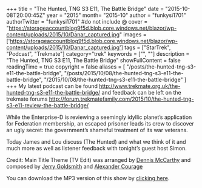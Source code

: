 +++
title = "The Hunted, TNG S3 E11, The Battle Bridge"
date = "2015-10-08T20:00:45Z"
year = "2015"
month= "2015-10"
author = "funkysi1701"
authorTwitter = "funkysi1701" #do not include @
cover = "https://storageaccountblog9f5d.blob.core.windows.net/blazor/wp-content/uploads/2015/10/Danar_captured.jpg"
images = ['https://storageaccountblog9f5d.blob.core.windows.net/blazor/wp-content/uploads/2015/10/Danar_captured.jpg']
tags = ["StarTrek", "Podcast", "Trekmate"]
category="trek"
keywords = ["", ""]
description =  "The Hunted, TNG S3 E11, The Battle Bridge"
showFullContent = false
readingTime = true
copyright = false
aliases = [
    "/posts/the-hunted-tng-s3-e11-the-battle-bridge",
    "/posts/2015/10/08/the-hunted-tng-s3-e11-the-battle-bridge",
    "/2015/10/08/the-hunted-tng-s3-e11-the-battle-bridge"
]
+++
My latest podcast can be found http://www.trekmate.org.uk/the-hunted-tng-s3-e11-the-battle-bridge/ and feedback can be left on the trekmate forums http://forum.trekmatefamily.com/2015/10/the-hunted-tng-s3-e11-review-the-battle-bridge/

While the Enterprise-D is reviewing a seemingly idyllic planet’s application for Federation membership, an escaped prisoner leads its crew to discover an ugly secret: the government’s shameful treatment of its war veterans.

Today James and Lou discuss (The Hunted) and what we think of it and much more as well as listener feedback with tonight’s guest host Simon.

Credit: Main Title Theme (TV Edit) was arranged by [Dennis McCarthy](http://en.memory-alpha.org/wiki/Dennis_McCarthy) and composed by [Jerry Goldsmith](http://en.memory-alpha.org/wiki/Jerry_Goldsmith) and [Alexander Courage](http://en.memory-alpha.org/wiki/Alexander_Courage/)

You can download the MP3 version of this show by [clicking here](http://media.blubrry.com/trekmate/p/media.blubrry.com/previouslyalpha/p/media.blubrry.com/trekmatesupplemental/p/media.blubrry.com/loutrekshow/p/media.techpodcasts.com/loutrekshow/p/www.trekmate.org.uk/battlebridge/tbb-s3e11-the_hunted.mp3).